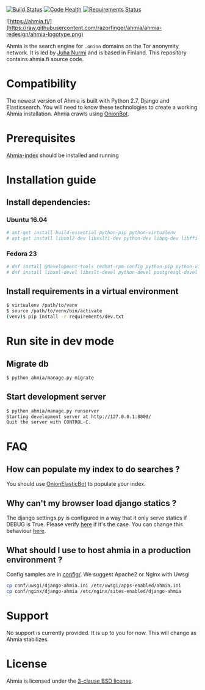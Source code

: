[![Build Status](https://travis-ci.org/iriahi/ahmia-site.svg?branch=master)](https://travis-ci.org/iriahi/ahmia-site)
[![Code Health](https://landscape.io/github/iriahi/ahmia-site/master/landscape.svg?style=flat)](https://landscape.io/github/iriahi/ahmia-site/master)
[![Requirements Status](https://requires.io/github/iriahi/ahmia-site/requirements.svg?branch=master)](https://requires.io/github/iriahi/ahmia-site/requirements/?branch=master)

![https://ahmia.fi/](https://raw.githubusercontent.com/razorfinger/ahmia/ahmia-redesign/ahmia-logotype.png)

Ahmia is the search engine for `.onion` domains on the Tor anonymity
network. It is led by [Juha Nurmi](//github.com/juhanurmi) and is based
in Finland. This repository contains ahmia.fi source code.

# Compatibility

The newest version of Ahmia is built with Python 2.7, Django and
Elasticsearch. You will need to know these technologies to create a
working Ahmia installation. Ahmia crawls using [OnionBot](https://github.com/ahmia/ahmia-crawler).

# Prerequisites
[Ahmia-index](https://github.com/ahmia/ahmia-index) should be installed and running

# Installation guide

## Install dependencies:

### Ubuntu 16.04
```sh
# apt-get install build-essential python-pip python-virtualenv
# apt-get install libxml2-dev libxslt1-dev python-dev libpq-dev libffi-dev libssl-dev
```

### Fedora 23
```sh
# dnf install @development-tools redhat-rpm-config python-pip python-virtualenv
# dnf install libxml-devel libxslt-devel python-devel postgresql-devel libffi-devel openssl-devel
```

## Install requirements in a virtual environment

```sh
$ virtualenv /path/to/venv
$ source /path/to/venv/bin/activate
(venv)$ pip install -r requirements/dev.txt
```

# Run site in dev mode

## Migrate db
```sh
$ python ahmia/manage.py migrate
```

## Start development server
```sh
$ python ahmia/manage.py runserver
Starting development server at http://127.0.0.1:8000/
Quit the server with CONTROL-C.
```

# FAQ

## How can populate my index to do searches ?
You should use [OnionElasticBot](https://github.com/ahmia/ahmia-crawler/tree/master/onionElasticBot) to populate your index.

## Why can't my browser load django statics ?
The django settings.py is configured in a way that it only serve statics if DEBUG is True. Please verify [here](https://github.com/ahmia/ahmia-site/blob/master/ahmia/ahmia/settings.py#L9) if it's the case. You can change this behaviour [here](https://github.com/ahmia/ahmia-site/blob/master/ahmia/ahmia/urls.py#L18).

## What should I use to host ahmia in a production environment ?
Config samples are in [config/](https://github.com/ahmia/ahmia-site/tree/master/conf). We suggest Apache2 or Nginx with Uwsgi

```sh
cp conf/uwsgi/django-ahmia.ini /etc/uwsgi/apps-enabled/ahmia.ini
cp conf/nginx/django-ahmia /etc/nginx/sites-enabled/django-ahmia
```

# Support

No support is currently provided. It is up to you for now. This will
change as Ahmia stabilizes.

# License

Ahmia is licensed under the [3-clause BSD
license](https://en.wikipedia.org/wiki/BSD_licenses#3-clause_license_.28.22Revised_BSD_License.22.2C_.22New_BSD_License.22.2C_or_.22Modified_BSD_License.22.29).

